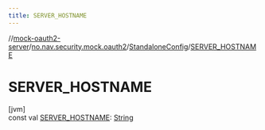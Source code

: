 ```yaml
---
title: SERVER_HOSTNAME
---
```

//[mock-oauth2-server](../../../index.html)/[no.nav.security.mock.oauth2](../index.html)/[StandaloneConfig](index.html)/[SERVER_HOSTNAME](-s-e-r-v-e-r_-h-o-s-t-n-a-m-e.html)



# SERVER_HOSTNAME



[jvm]\
const val [SERVER_HOSTNAME](-s-e-r-v-e-r_-h-o-s-t-n-a-m-e.html): [String](https://kotlinlang.org/api/latest/jvm/stdlib/kotlin/-string/index.html)




